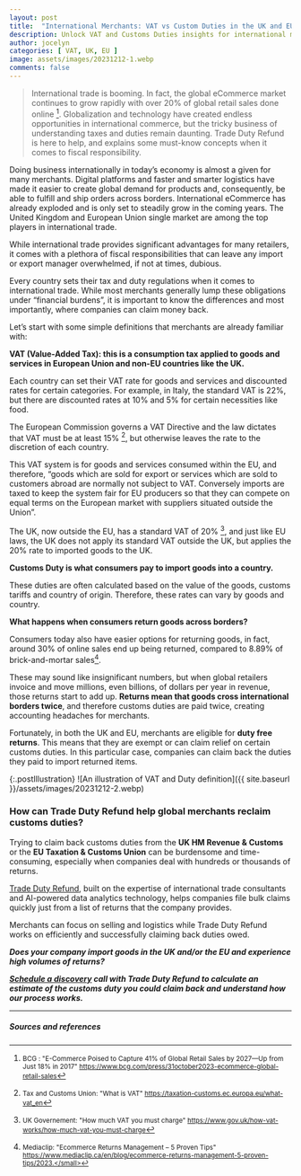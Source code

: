 ```yaml
---
layout: post
title:  "International Merchants: VAT vs Custom Duties in the UK and EU and your right to reclaim"
description: Unlock VAT and Customs Duties insights for international merchants. Reclaim duties efficiently with Trade Duty Refund's expert assistance. Schedule a discovery call today.
author: jocelyn
categories: [ VAT, UK, EU ]
image: assets/images/20231212-1.webp
comments: false
---
```

>International trade is booming. In fact, the global eCommerce market continues to grow rapidly with over 20% of global retail sales done online [^1]. Globalization and technology have created endless opportunities in international commerce, but the tricky business of understanding taxes and duties remain daunting. Trade Duty Refund is here to help, and explains some must-know concepts when it comes to fiscal responsibility.

Doing business internationally in today’s economy is almost a given for many merchants. Digital platforms and faster and smarter logistics have made it easier to create global demand for products and, consequently, be able to fulfill and ship orders across borders. International eCommerce has already exploded and is only set to steadily grow in the coming years. The United Kingdom and European Union single market are among the top players in international trade. 

While international trade provides significant advantages for many retailers, it comes with a plethora of fiscal responsibilities that can leave any import or export manager overwhelmed, if not at times, dubious. 

Every country sets their tax and duty regulations when it comes to international trade. While most merchants generally lump these obligations under “financial burdens”, it is important to know the differences and most importantly, where companies can claim money back.

Let’s start with some simple definitions that merchants are already familiar with:

**VAT (Value-Added Tax): this is a consumption tax applied to goods and services in European Union and non-EU countries like the UK.**

Each country can set their VAT rate for goods and services and discounted rates for certain categories. For example, in Italy, the standard VAT is 22%, but there are discounted rates at 10% and 5% for certain necessities like food. 

The European Commission governs a VAT Directive and the law dictates that VAT must be at least 15% [^2], but otherwise leaves the rate to the discretion of each country. 

This VAT system is for goods and services consumed within the EU, and therefore, “goods which are sold for export or services which are sold to customers abroad are normally not subject to VAT. Conversely imports are taxed to keep the system fair for EU producers so that they can compete on equal terms on the European market with suppliers situated outside the Union”. 

The UK, now outside the EU, has a standard VAT of 20% [^3], and just like EU laws, the UK does not apply its standard VAT outside the UK, but applies the 20% rate to imported goods to the UK. 

**Customs Duty is what consumers pay to import goods into a country.**

These duties are often calculated based on the value of the goods, customs tariffs and country of origin. Therefore, these rates can vary by goods and country. 

**What happens when consumers return goods across borders?**

Consumers today also have easier options for returning goods, in fact, around 30% of online sales end up being returned, compared to 8.89% of brick-and-mortar sales[^4].

These may sound like insignificant numbers, but when global retailers invoice and move millions, even billions, of dollars per year in revenue, those returns start to add up. **Returns mean that goods cross international borders twice**, and therefore customs duties are paid twice, creating accounting headaches for merchants.

Fortunately, in both the UK and EU, merchants are eligible for **duty free returns**. This means that they are exempt or can claim relief on certain customs duties. In this particular case, companies can claim back the duties they paid to import returned items. 

{:.postIllustration}
![An illustration of VAT and Duty definition]({{ site.baseurl }}/assets/images/20231212-2.webp)

### How can Trade Duty Refund help global merchants reclaim customs duties?

Trying to claim back customs duties from the **UK HM Revenue & Customs** or the **EU Taxation & Customs Union** can be burdensome and time-consuming, especially when companies deal with hundreds or thousands of returns. 

[Trade Duty Refund](https://tradedutyrefund.com), built on the expertise of international trade consultants and AI-powered data analytics technology, helps companies file bulk claims quickly just from a list of returns that the company provides. 

Merchants can focus on selling and logistics while Trade Duty Refund works on efficiently and successfully claiming back duties owed. 

***Does your company import goods in the UK and/or the EU and experience high volumes of returns?***

***[Schedule a discovery](https://zcal.co/i/ipvlgNrr) call with Trade Duty Refund to calculate an estimate of the customs duty you could claim back and understand how our process works.*** 



___
##### Sources and references


[^1]: <small>BCG : "E-Commerce Poised to Capture 41% of Global Retail Sales by 2027—Up from Just 18% in 2017" https://www.bcg.com/press/31october2023-ecommerce-global-retail-sales</small>
[^2]: <small>Tax and Customs Union: "What is VAT" https://taxation-customs.ec.europa.eu/what-vat_en</small>
[^3]: <small>UK Governement: "How much VAT you must charge" https://www.gov.uk/how-vat-works/how-much-vat-you-must-charge</small>
[^4]: <small>Mediaclip: "Ecommerce Returns Management – 5 Proven Tips" https://www.mediaclip.ca/en/blog/ecommerce-returns-management-5-proven-tips/2023.</small>
